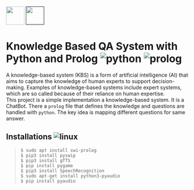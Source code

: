 <a><img src="https://www.python.org/static/img/python-logo.png" height="50px"/></a> <a href=""><img src="https://www.swi-prolog.org/icons/swipl.png" height="50px"/></a>
# Knowledge Based QA System with Python and Prolog ![python](https://img.shields.io/badge/python-3.7-yellow) ![prolog](https://img.shields.io/badge/prolog-8.2.0-red)
A knowledge-based system (KBS) is a form of artificial intelligence (AI) that aims to capture the knowledge of human experts to support decision-making. Examples of knowledge-based systems include expert systems, which are so called because of their reliance on human expertise.<br>
This project is a simple implementation a knowledge-based system. It is a ChatBot. There a ``prolog`` file that defines the knowledge and questions are handled with ``python``. The key idea is mapping different questions for same answer.

## Installations ![linux](https://img.shields.io/badge/-linux-orange)

> ``$ sudo apt install swi-prolog``<br>
``$ pip3 install pyswip``<br>
``$ pip3 install gTTS``<br>
``$ pip install pygame``<br>
``$ pip3 install SpeechRecognition``<br>
``$ sudo apt-get install python3-pyaudio``<br>
``$ pip install pyaudio``<br>
